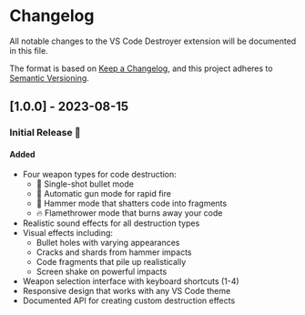 # Changelog

All notable changes to the VS Code Destroyer extension will be documented in this file.

The format is based on [Keep a Changelog](https://keepachangelog.com/en/1.0.0/),
and this project adheres to [Semantic Versioning](https://semver.org/spec/v2.0.0.html).

## [1.0.0] - 2023-08-15

### Initial Release 🎉

#### Added
- Four weapon types for code destruction:
  - 🔫 Single-shot bullet mode
  - 🔫 Automatic gun mode for rapid fire
  - 🔨 Hammer mode that shatters code into fragments
  - 🔥 Flamethrower mode that burns away your code
- Realistic sound effects for all destruction types
- Visual effects including:
  - Bullet holes with varying appearances
  - Cracks and shards from hammer impacts
  - Code fragments that pile up realistically
  - Screen shake on powerful impacts
- Weapon selection interface with keyboard shortcuts (1-4)
- Responsive design that works with any VS Code theme
- Documented API for creating custom destruction effects
